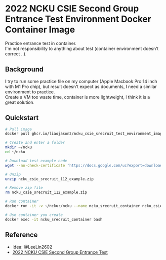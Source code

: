 # 2022 NCKU CSIE Second Group Entrance Test Environment Docker Container Image

Practice entrance test in container.  
I'm not responsibility to anything about test (container environment doesn't correct ..).

## Background

I try to run some practice file on my computer (Apple Macbook Pro 14 inch with M1 Pro chip), but result doesn't expect as documents, I need a similar environment to practice.  
Create a VM too waste time, container is more lightweight, I think it is a great solution.  

## Quickstart

```sh
# Pull image 
docker pull ghcr.io/liaojason2/ncku_csie_srecruit_test_environment_image:latest

# Create and enter a folder
mkdir ~/ncku
cd ~/ncku

# Download test example code
wget --no-check-certificate 'https://docs.google.com/uc?export=download&id=1801_EqJtAXZo_RkNC6Nbk0XMBJ5X82Zk' -O "ncku_csie_srecruit_112_example.zip"                                                                             ✔  at 1

# Unzip 
unzip ncku_csie_srecruit_112_example.zip

# Remove zip file
rm ncku_csie_srecruit_112_example.zip

# Run container
docker run -it -v ~/ncku:/ncku --name ncku_srecruit_container ncku_csie_srecruit_test_enviorment_container_image bash

# Use container you create
docker exec -it ncku_srecruit_container bash
```

## Reference

- Idea: @LeeLin2602
- [2022 NCKU CSIE Second Group Entrance Test](https://www.csie.ncku.edu.tw/zh-hant/news/12174)
